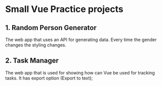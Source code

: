 # Small Vue Practice projects

## 1. Random Person Generator

The web app that uses an API for generating data.
Every time the gender changes the styling changes.

## 2. Task Manager

The web app that is used for showing how can Vue be used for tracking tasks. It has export option (Export to text);
